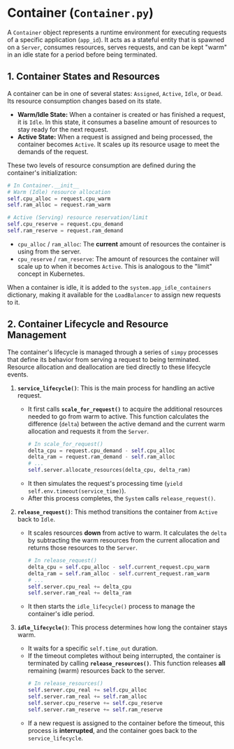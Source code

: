 # Container (`Container.py`)

A `Container` object represents a runtime environment for executing requests of a specific application (`app_id`). It acts as a stateful entity that is spawned on a `Server`, consumes resources, serves requests, and can be kept "warm" in an idle state for a period before being terminated.

## 1. Container States and Resources

A container can be in one of several states: `Assigned`, `Active`, `Idle`, or `Dead`. Its resource consumption changes based on its state.

-   **Warm/Idle State:** When a container is created or has finished a request, it is `Idle`. In this state, it consumes a baseline amount of resources to stay ready for the next request.
-   **Active State:** When a request is assigned and being processed, the container becomes `Active`. It scales up its resource usage to meet the demands of the request.

These two levels of resource consumption are defined during the container's initialization:

```python
# In Container.__init__
# Warm (Idle) resource allocation
self.cpu_alloc = request.cpu_warm
self.ram_alloc = request.ram_warm

# Active (Serving) resource reservation/limit
self.cpu_reserve = request.cpu_demand
self.ram_reserve = request.ram_demand
```

-   `cpu_alloc` / `ram_alloc`: The **current** amount of resources the container is using from the server.
-   `cpu_reserve` / `ram_reserve`: The amount of resources the container will scale up to when it becomes `Active`. This is analogous to the "limit" concept in Kubernetes.

When a container is idle, it is added to the `system.app_idle_containers` dictionary, making it available for the `LoadBalancer` to assign new requests to it.

## 2. Container Lifecycle and Resource Management

The container's lifecycle is managed through a series of `simpy` processes that define its behavior from serving a request to being terminated. Resource allocation and deallocation are tied directly to these lifecycle events.

1.  **`service_lifecycle()`**: This is the main process for handling an active request.
    -   It first calls **`scale_for_request()`** to acquire the additional resources needed to go from warm to active. This function calculates the difference (`delta`) between the active demand and the current warm allocation and requests it from the `Server`.
        ```python
        # In scale_for_request()
        delta_cpu = request.cpu_demand - self.cpu_alloc
        delta_ram = request.ram_demand - self.ram_alloc
        # ...
        self.server.allocate_resources(delta_cpu, delta_ram)
        ```
    -   It then simulates the request's processing time (`yield self.env.timeout(service_time)`).
    -   After this process completes, the `System` calls `release_request()`.

2.  **`release_request()`**: This method transitions the container from `Active` back to `Idle`.
    -   It scales resources **down** from active to warm. It calculates the `delta` by subtracting the warm resources from the current allocation and returns those resources to the `Server`.
        ```python
        # In release_request()
        delta_cpu = self.cpu_alloc - self.current_request.cpu_warm
        delta_ram = self.ram_alloc - self.current_request.ram_warm
        # ...
        self.server.cpu_real += delta_cpu
        self.server.ram_real += delta_ram
        ```
    -   It then starts the `idle_lifecycle()` process to manage the container's idle period.

3.  **`idle_lifecycle()`**: This process determines how long the container stays warm.
    -   It waits for a specific `self.time_out` duration.
    -   If the timeout completes without being interrupted, the container is terminated by calling **`release_resources()`**. This function releases **all** remaining (warm) resources back to the server.
        ```python
        # In release_resources()
        self.server.cpu_real += self.cpu_alloc
        self.server.ram_real += self.ram_alloc
        self.server.cpu_reserve += self.cpu_reserve
        self.server.ram_reserve += self.ram_reserve
        ```
    -   If a new request is assigned to the container before the timeout, this process is **interrupted**, and the container goes back to the `service_lifecycle`.
